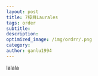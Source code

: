 ```yaml
---
layout: post
title: 7樟目Laurales
tags: order    
subtitle: 
description: 
optimized_image: /img/ordrr/.png
category: 
author: ganlu1994  
---
```



lalala